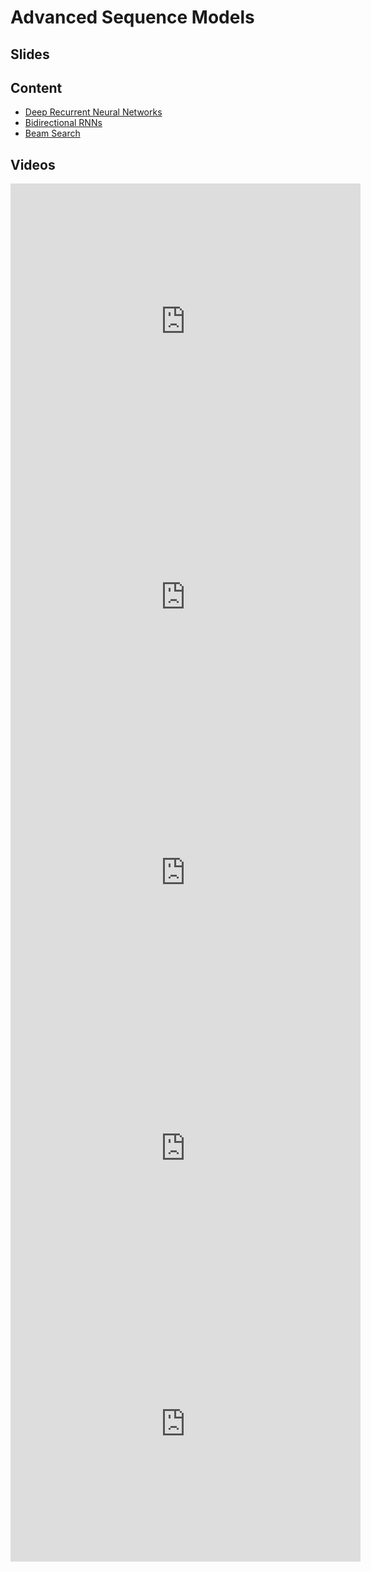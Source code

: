 # Advanced Sequence Models

## Slides

## Content

* [Deep Recurrent Neural Networks](http://en.diveintodeeplearning.org/chapter_recurrent-neural-networks/deep-rnn.html)
* [Bidirectional RNNs](http://en.diveintodeeplearning.org/chapter_recurrent-neural-networks/bi-rnn.html)
* [Beam Search](http://en.diveintodeeplearning.org/chapter_natural-language-processing/beam-search.html)

## Videos

<center><iframe width="560" height="441" src="https://www.youtube.com/embed/AZ6-imdRVSo" frameborder="0" allowfullscreen></iframe></center>
<center><iframe width="560" height="441" src="https://www.youtube.com/embed/B_X8c4lJGWA" frameborder="0" allowfullscreen></iframe></center>
<center><iframe width="560" height="441" src="https://www.youtube.com/embed/tWTDsjBXmig" frameborder="0" allowfullscreen></iframe></center>
<center><iframe width="560" height="441" src="https://www.youtube.com/embed/hccMCsAcBbg" frameborder="0" allowfullscreen></iframe></center>
<center><iframe width="560" height="441" src="https://www.youtube.com/embed/fLZmbM-zvo8" frameborder="0" allowfullscreen></iframe></center>

